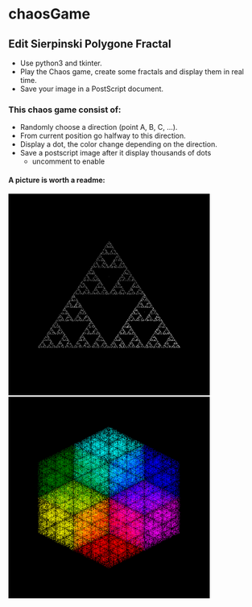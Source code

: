 # chaosGame
## Edit Sierpinski Polygone Fractal
* Use python3 and tkinter.
* Play the Chaos game, create some fractals and display them in real time.
* Save your image in a PostScript document.

### This chaos game consist of:
* Randomly choose a direction (point A, B, C, ...).
* From current position go halfway to this direction.
* Display a dot, the color change depending on the direction.
* Save a postscript image after it display thousands of dots
    * uncomment to enable

#### A picture is worth a readme:
![alt text](https://github.com/etiennechanel/chaosGame/blob/master/exSierpinski.png?raw=true "Sierpinski")
![alt text](https://github.com/etiennechanel/chaosGame/blob/master/exHexa.png?raw=true "Vasarely")
